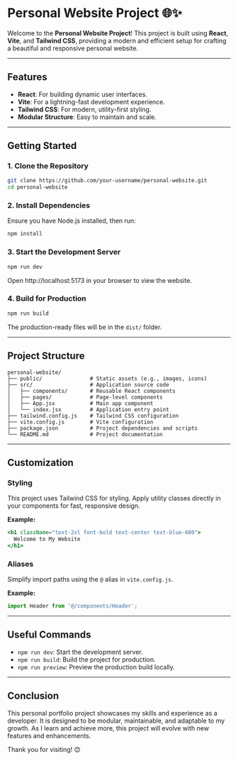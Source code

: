 # Personal Website Project 🌐✨

Welcome to the **Personal Website Project**! This project is built using **React**, **Vite**, and **Tailwind CSS**, providing a modern and efficient setup for crafting a beautiful and responsive personal website.

---

## Features

- **React**: For building dynamic user interfaces.
- **Vite**: For a lightning-fast development experience.
- **Tailwind CSS**: For modern, utility-first styling.
- **Modular Structure**: Easy to maintain and scale.

---

## Getting Started

### 1. Clone the Repository

```bash
git clone https://github.com/your-username/personal-website.git
cd personal-website
```

### 2. Install Dependencies

Ensure you have Node.js installed, then run:

```bash
npm install
```

### 3. Start the Development Server

```bash
npm run dev
```

Open http://localhost:5173 in your browser to view the website.

### 4. Build for Production

```bash
npm run build
```

The production-ready files will be in the `dist/` folder.

---

## Project Structure

```plaintext
personal-website/
├── public/               # Static assets (e.g., images, icons)
├── src/                  # Application source code
│   ├── components/       # Reusable React components
│   ├── pages/            # Page-level components
│   ├── App.jsx           # Main app component
│   └── index.jsx         # Application entry point
├── tailwind.config.js    # Tailwind CSS configuration
├── vite.config.js        # Vite configuration
├── package.json          # Project dependencies and scripts
└── README.md             # Project documentation
```

---

## Customization

### Styling

This project uses Tailwind CSS for styling. Apply utility classes directly in your components for fast, responsive design.

**Example:**

```jsx
<h1 className="text-2xl font-bold text-center text-blue-600">
  Welcome to My Website
</h1>
```

### Aliases

Simplify import paths using the `@` alias in `vite.config.js`.

**Example:**

```jsx
import Header from '@/components/Header';
```

---

## Useful Commands

- `npm run dev`: Start the development server.
- `npm run build`: Build the project for production.
- `npm run preview`: Preview the production build locally.

---

## Conclusion

This personal portfolio project showcases my skills and experience as a developer. It is designed to be modular, maintainable, and adaptable to my growth. As I learn and achieve more, this project will evolve with new features and enhancements.

Thank you for visiting! 😊